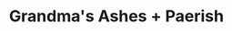 ---
layout: post
category: concert
title: Grandma's Ashes + Paerish
artists: 
- Grandma's Ashes
- Paerish
place: 
- La Maroquinerie
country: France
city: Paris
---